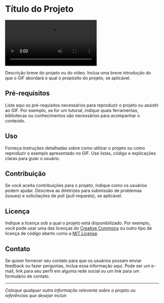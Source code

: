 # Título do Projeto

![GIF do Vídeo](inclusao.mp4)

Descrição breve do projeto ou do vídeo. Inclua uma breve introdução do que o GIF abordará e qual o propósito do projeto, se aplicável.

## Pré-requisitos

Liste aqui os pré-requisitos necessários para reproduzir o projeto ou assistir ao GIF. Por exemplo, se for um tutorial, indique quais ferramentas, bibliotecas ou conhecimentos são necessários para acompanhar o conteúdo.

## Uso

Forneça instruções detalhadas sobre como utilizar o projeto ou como reproduzir o exemplo apresentado no GIF. Use listas, código e explicações claras para guiar o usuário.

## Contribuição

Se você aceita contribuições para o projeto, indique como os usuários podem ajudar. Descreva as diretrizes para submissão de problemas (issues) e solicitações de pull (pull requests), se aplicável.

## Licença

Indique a licença sob a qual o projeto está disponibilizado. Por exemplo, você pode usar uma das licenças do [Creative Commons](https://creativecommons.org/) ou outro tipo de licença de código aberto como a [MIT License](https://opensource.org/licenses/MIT).

## Contato

Se quiser fornecer seu contato para que os usuários possam enviar feedback ou fazer perguntas, inclua essa informação aqui. Pode ser um e-mail, link para seu perfil em alguma rede social ou um link para um formulário de contato.

---

*Coloque qualquer outra informação relevante sobre o projeto ou referências que desejar incluir.*

